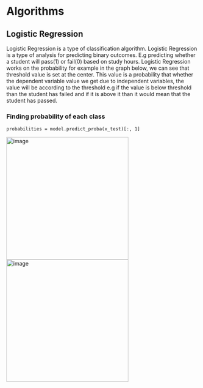 # Algorithms

## Logistic Regression
Logistic Regression is a type of classification algorithm. Logistic Regression is a type of analysis for predicting binary outcomes. E.g predicting whether a student 
will pass(1) or fail(0) based on study hours. Logistic Regression works on the probability for example in the graph below, we can see that threshold value is set at the center.
This value is a probability that whether the dependent variable value we get due to independent variables, the value will be according to the threshold e.g if the value
is below threshold than the student has failed and if it is above it than it would mean that the student has passed.

### Finding probability of each class

```
probabilities = model.predict_proba(x_test)[:, 1]
```

<img width="320" alt="image" src="https://github.com/AbdulHadi806/Machine-learning-Basic-notes/assets/113926529/cb6bb37d-aaf5-4a47-837e-92db735f44a1">

<img width="320" alt="image" src="https://github.com/AbdulHadi806/Machine-learning-Basic-notes/assets/113926529/801b7946-35f8-432f-80a6-543e6c919f9f">
